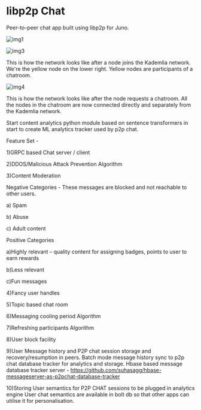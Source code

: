 # libp2p Chat

Peer-to-peer chat app built using libp2p for Juno.


![img1](https://user-images.githubusercontent.com/3880512/187168129-21af280d-9718-41b5-b324-84dc4599f157.JPG)





![img3](https://user-images.githubusercontent.com/3880512/187168840-ba948e44-1e3b-4eb7-9ad5-62a1380cc524.png)

This is how the network looks  like after a node joins the Kademlia network. We're the yellow node on the lower right. Yellow nodes are participants of a chatroom.



![img4](https://user-images.githubusercontent.com/3880512/187168929-bfffd24e-65ce-4157-89f8-c053e6b57ccc.png)


This is how the network looks like after the node requests a chatroom. All the nodes in the chatroom are now connected directly and separately from the Kademlia network.


Start content analytics python module based on sentence transformers in start to create ML analytics tracker used by p2p chat.


Feature Set - 

1)GRPC based Chat server / client

2)DDOS/Malicious Attack Prevention Algorithm 

3)Content Moderation

Negative Categories - These messages are blocked and not reachable to other users.

a) Spam

b) Abuse

c) Adult content


Positive Categories 

a)Highly relevant – quality content for assigning badges, points to user to earn rewards

b)Less relevant

c)Fun messages

4)Fancy user handles

5)Topic based chat room

6)Messaging cooling period Algorithm

7)Refreshing participants Algorithm 

8)User block facility 

9)User Message history and P2P chat session storage and recovery/resumption in peers. 
  Batch mode message history sync to p2p chat database tracker for analytics and storage.
  Hbase based message database tracker server - https://github.com/suhasagg/hbase-messageserver-as-p2pchat-database-tracker 

10)Storing User semantics for P2P CHAT sessions to be plugged in analytics engine
   User chat semantics are available in bolt db so that other apps can utilise it for personalisation.


